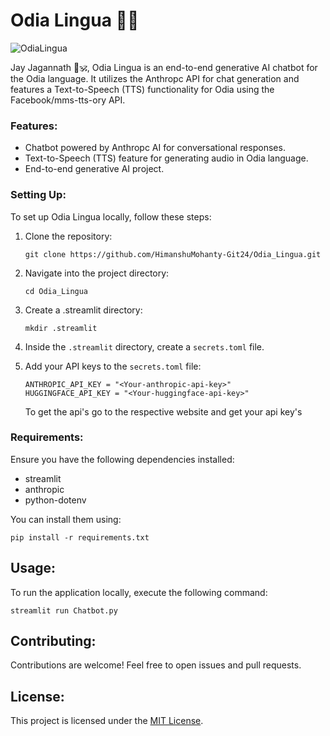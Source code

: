 # Odia Lingua 🐚🤖
![OdiaLingua ](https://github.com/HimanshuMohanty-Git24/Odia_Lingua/assets/94133298/c47f3775-f4e7-4b44-8c32-80b68bf792aa)


Jay Jagannath 🙏🕉️, Odia Lingua is an end-to-end generative AI chatbot for the Odia language. It utilizes the Anthropc API for chat generation and features a Text-to-Speech (TTS) functionality for Odia using the Facebook/mms-tts-ory API.

### Features:
- Chatbot powered by Anthropc AI for conversational responses.
- Text-to-Speech (TTS) feature for generating audio in Odia language.
- End-to-end generative AI project.

### Setting Up:
To set up Odia Lingua locally, follow these steps:

1. Clone the repository:
   ```
   git clone https://github.com/HimanshuMohanty-Git24/Odia_Lingua.git
   ```
2. Navigate into the project directory:
   ```
   cd Odia_Lingua
   ```
3. Create a .streamlit directory:
   ```
   mkdir .streamlit
   ```
4. Inside the `.streamlit` directory, create a `secrets.toml` file.
   
5. Add your API keys to the `secrets.toml` file:
   ```
   ANTHROPIC_API_KEY = "<Your-anthropic-api-key>"
   HUGGINGFACE_API_KEY = "<Your-huggingface-api-key>"
   ```
   To get the api's go to the respective website and get your api key's
### Requirements:
Ensure you have the following dependencies installed:
- streamlit
- anthropic
- python-dotenv

You can install them using:
```
pip install -r requirements.txt
```
## Usage:
To run the application locally, execute the following command:
```
streamlit run Chatbot.py
```
## Contributing:
Contributions are welcome! Feel free to open issues and pull requests.
## License:
This project is licensed under the [MIT License](LICENSE).







